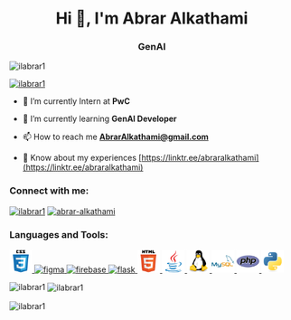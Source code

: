 <h1 align="center">Hi 👋, I'm Abrar Alkathami</h1>
<h3 align="center">GenAI</h3>

<p align="left"> <img src="https://komarev.com/ghpvc/?username=ilabrar1&label=Profile%20views&color=0e75b6&style=flat" alt="ilabrar1" /> </p>

<p align="left"> <a href="https://twitter.com/ilabrar1" target="blank"><img src="https://img.shields.io/twitter/follow/ilabrar1?logo=twitter&style=for-the-badge" alt="ilabrar1" /></a> </p>

- 🔭 I’m currently Intern at **PwC**

- 🌱 I’m currently learning **GenAI Developer**

- 📫 How to reach me **AbrarAlkathami@gmail.com**

- 📄 Know about my experiences [https://linktr.ee/abraralkathami](https://linktr.ee/abraralkathami)

<h3 align="left">Connect with me:</h3>
<p align="left">
<a href="https://twitter.com/ilabrar1" target="blank"><img align="center" src="https://raw.githubusercontent.com/rahuldkjain/github-profile-readme-generator/master/src/images/icons/Social/twitter.svg" alt="ilabrar1" height="30" width="40" /></a>
<a href="https://linkedin.com/in/abrar-alkathami" target="blank"><img align="center" src="https://raw.githubusercontent.com/rahuldkjain/github-profile-readme-generator/master/src/images/icons/Social/linked-in-alt.svg" alt="abrar-alkathami" height="30" width="40" /></a>
</p>

<h3 align="left">Languages and Tools:</h3>
<p align="left"> <a href="https://www.w3schools.com/css/" target="_blank" rel="noreferrer"> <img src="https://raw.githubusercontent.com/devicons/devicon/master/icons/css3/css3-original-wordmark.svg" alt="css3" width="40" height="40"/> </a> <a href="https://www.figma.com/" target="_blank" rel="noreferrer"> <img src="https://www.vectorlogo.zone/logos/figma/figma-icon.svg" alt="figma" width="40" height="40"/> </a> <a href="https://firebase.google.com/" target="_blank" rel="noreferrer"> <img src="https://www.vectorlogo.zone/logos/firebase/firebase-icon.svg" alt="firebase" width="40" height="40"/> </a> <a href="https://flask.palletsprojects.com/" target="_blank" rel="noreferrer"> <img src="https://www.vectorlogo.zone/logos/pocoo_flask/pocoo_flask-icon.svg" alt="flask" width="40" height="40"/> </a> <a href="https://www.w3.org/html/" target="_blank" rel="noreferrer"> <img src="https://raw.githubusercontent.com/devicons/devicon/master/icons/html5/html5-original-wordmark.svg" alt="html5" width="40" height="40"/> </a> <a href="https://www.java.com" target="_blank" rel="noreferrer"> <img src="https://raw.githubusercontent.com/devicons/devicon/master/icons/java/java-original.svg" alt="java" width="40" height="40"/> </a> <a href="https://www.linux.org/" target="_blank" rel="noreferrer"> <img src="https://raw.githubusercontent.com/devicons/devicon/master/icons/linux/linux-original.svg" alt="linux" width="40" height="40"/> </a> <a href="https://www.mysql.com/" target="_blank" rel="noreferrer"> <img src="https://raw.githubusercontent.com/devicons/devicon/master/icons/mysql/mysql-original-wordmark.svg" alt="mysql" width="40" height="40"/> </a> <a href="https://www.php.net" target="_blank" rel="noreferrer"> <img src="https://raw.githubusercontent.com/devicons/devicon/master/icons/php/php-original.svg" alt="php" width="40" height="40"/> </a> <a href="https://www.python.org" target="_blank" rel="noreferrer"> <img src="https://raw.githubusercontent.com/devicons/devicon/master/icons/python/python-original.svg" alt="python" width="40" height="40"/> </a> </p>

<p><img align="left" src="https://github-readme-stats.vercel.app/api/top-langs?username=ilabrar1&show_icons=true&locale=en&layout=compact" alt="ilabrar1" /></p>

<p>&nbsp;<img align="center" src="https://github-readme-stats.vercel.app/api?username=ilabrar1&show_icons=true&locale=en" alt="ilabrar1" /></p>

<p><img align="center" src="https://github-readme-streak-stats.herokuapp.com/?user=ilabrar1&" alt="ilabrar1" /></p>

